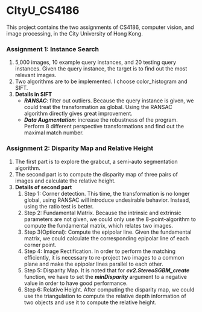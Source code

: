 # CItyU_CS4186

This project contains the two assignments of CS4186, computer vision, and image processing, in the City University of Hong Kong.

### Assignment 1: Instance Search
1. 5,000 images, 10 example query instances, and 20 testing query instances. Given the query instance, the target is to find out the most relevant images.
2. Two algorithms are to be implemented. I choose color_histogram and SIFT.
3. **Details in SIFT**
   * ***RANSAC***: filter out outliers. Because the query instance is given, we could treat the transformation as global. Using the RANSAC algorithm directly gives great improvement.
   * ***Data Augmentation***: increase the robustness of the program. Perform 8 different perspective transformations and find out the maximal match number.
   
### Assignment 2: Disparity Map and Relative Height
1. The first part is to explore the grabcut, a semi-auto segmentation algorithm.
2. The second part is to compute the disparity map of three pairs of images and calculate the relative height.
3. **Details of second part**
   1. Step 1: Corner detection. This time, the transformation is no longer global, using RANSAC will introduce undesirable behavior. Instead, using the ratio test is better.
   2. Step 2: Fundamental Matrix. Because the intrinsic and extrinsic parameters are not given, we could only use the 8-point-algorithm to compute the fundamental matrix, which relates two images.
   3. Step 3(Optional): Compute the epipolar line. Given the fundamental matrix, we could calculate the corresponding epipolar line of each corner point.
   4. Step 4: Image Rectification. In order to perform the matching efficiently, it is necessary to re-project two images to a common plane and make the epipolar lines parallel to each other.
   5. Step 5: Disparity Map. It is noted that for ***cv2.StereoSGBM_create*** function, we have to set the ***minDisparity*** argument to a negative value in order to have good performance.
   6. Step 6: Relative Height. After computing the disparity map, we could use the triangulation to compute the relative depth information of two objects and use it to compute the relative height.
